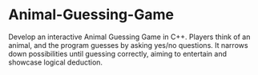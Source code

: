# Animal-Guessing-Game

Develop an interactive Animal Guessing Game in C++. Players think of an animal, and the program guesses by asking yes/no questions. It narrows down possibilities until guessing correctly, aiming to entertain and showcase logical deduction.
